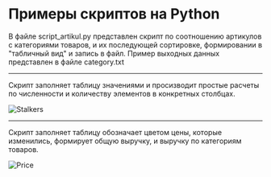 # Примеры скриптов на Python

В файле script_artikul.py представлен скрипт по соотношению артикулов с категориями товаров, и их последующей сортировке, формировании в "табличный вид" и запись в файл. Пример выходных данных представлен в файле category.txt

----
Скрипт заполняет таблицу значениями и просизводит простые расчеты по численности и количеству элементов в конкретных столбцах.

![Stalkers](https://sun9-17.userapi.com/impg/HcZxVtGm0Qx85bHoKZ8vWVui4TiMzpUOQSqqvg/LLnA2bkrNy0.jpg?size=1280x696&quality=96&sign=a9b0d036a6869eff52320204856e53e9&type=album "Stalkers")


----
Скрипт заполняет таблицу обозначает цветом цены, которые изменились, формирует общую выручку, и выручку по категориям товаров.

![Price](https://github.com/DsPeacemaker/python_for_excel/assets/99170558/71361b42-b774-44f4-a032-464885825a00 "Price")

